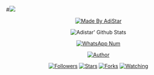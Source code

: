 #![](https://img.shields.io/badge/Adistar007-Star-orange?style=for-the-badge&logo=python.svg) 
<p align="center">
<a href="#"><img title="Made By AdiStar" src="https://img.shields.io/badge/MADE%20BY-ADISTAR-green?colorA=%23ff0000&colorB=%23017e40&style=for-the-badge"></a>
</p>
<p align="center">
  <img alt="Adistar' Github Stats" src="https://github-readme-stats.vercel.app/api?username=Adistar&show_icons=true&include_all_commits=true&hide_border=true" />
<!--  <img alt="profile pic" width="195px" src="https://avatars2.githubusercontent.com/u/26059688?s=460&u=d41b000a62eab50d000c3da604d151cec27bd850&v=4" />  -->
<!--  <img src="https://github-readme-stats.anuraghazra1.vercel.app/api/top-langs/?username=Aiststar&hide=ruby,perl&hide_border=true" />  -->
</p>
<p align="center">
<a href="#"><img title="WhatsApp Num" src="https://img.shields.io/badge/WhatsApp%20Num-03313394006-green?colorA=%23ff0000&colorB=%23017e40&style=for-the-badge"></a>
</p>
<p align="center">
<p align="center">
<p align="center">
<a href="https://github.com/Adistar007"><img title="Author" src="https://img.shields.io/badge/Author-Adistar007-red.svg?style=for-the-badge&logo=github"></a>
</p>
<p align="center">
<a href="https://github.com/adistar007/followers"><img title="Followers" src="https://img.shields.io/github/followers/adistar007?color=blue&style=flat-square"></a>
<a href="https://github.com/adistar007/World/stargazers/"><img title="Stars" src="https://img.shields.io/github/stars/adistar007/World?color=red&style=flat-square"></a>
<a href="https://github.com/adistar007/World/network/members"><img title="Forks" src="https://img.shields.io/github/forks/adistar007/World?color=red&style=flat-square"></a>
<a href="https://github.com/adistar007/World/watchers"><img title="Watching" src="https://img.shields.io/github/watchers/adistar007/World?label=Watchers&color=blue&style=flat-square"></a>
</p>



